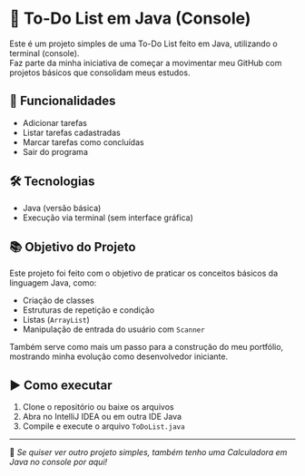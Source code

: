 # 📝 To-Do List em Java (Console)

Este é um projeto simples de uma To-Do List feito em Java, utilizando o terminal (console).  
Faz parte da minha iniciativa de começar a movimentar meu GitHub com projetos básicos que consolidam meus estudos.

## 🚀 Funcionalidades
- Adicionar tarefas
- Listar tarefas cadastradas
- Marcar tarefas como concluídas
- Sair do programa

## 🛠 Tecnologias
- Java (versão básica)
- Execução via terminal (sem interface gráfica)

## 📚 Objetivo do Projeto
Este projeto foi feito com o objetivo de praticar os conceitos básicos da linguagem Java, como:
- Criação de classes
- Estruturas de repetição e condição
- Listas (`ArrayList`)
- Manipulação de entrada do usuário com `Scanner`

Também serve como mais um passo para a construção do meu portfólio, mostrando minha evolução como desenvolvedor iniciante.

## ▶️ Como executar
1. Clone o repositório ou baixe os arquivos
2. Abra no IntelliJ IDEA ou em outra IDE Java
3. Compile e execute o arquivo `ToDoList.java`

---

📌 *Se quiser ver outro projeto simples, também tenho uma Calculadora em Java no console por aqui!*  
